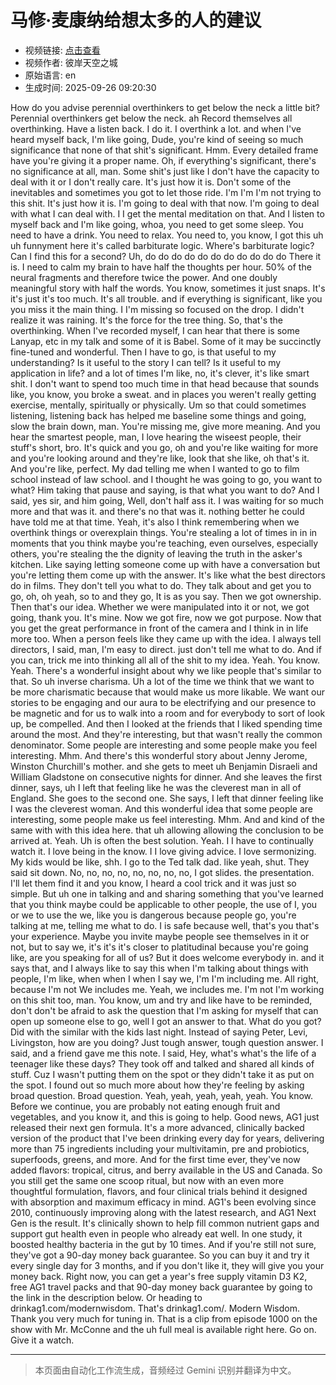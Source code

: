 # 马修·麦康纳给想太多的人的建议

- 视频链接: [点击查看](https://www.bilibili.com/video/BV1uoJmzEEVQ?vd_source=7e8dddae1b6b42f4a7531543f889ccb7)
- 视频作者: 彼岸天空之城
- 原始语言: en
- 生成时间: 2025-09-26 09:20:30

How do you advise perennial overthinkers to get below the neck a little bit?
Perennial overthinkers get below the neck. ah
Record themselves all overthinking. Have a listen back. I do it. I overthink a lot. and when I've heard myself back, I'm like going, Dude, you're kind of seeing so much significance that none of that shit's significant.
Hmm. Every detailed frame have you're giving it a proper name. Oh, if everything's significant, there's no significance at all, man. Some shit's just like I don't have the capacity to deal with it or I don't really care. It's just how it is. Don't some of the inevitables and sometimes you got to let those ride. I'm I'm I'm not trying to this shit. It's just how it is. I'm going to deal with that now. I'm going to deal with what I can deal with. I I get the mental meditation on that.
And I listen to myself back and I'm like going, whoa, you need to get some sleep. You need to have a drink. You need to relax. You need to, you know, I got this uh uh funnyment here it's called barbiturate logic. Where's barbiturate logic? Can I find this for a second?
Uh, do do do do do do do do do do do There it is. I need to calm my brain to have half the thoughts per hour. 50% of the neural fragments and therefore twice the power. And one doubly meaningful story with half the words. You know, sometimes it just snaps. It's it's just it's too much. It's all trouble. and if everything is significant, like you you miss it the main thing. I I'm missing so focused on the drop. I didn't realize it was raining. It's the force for the tree thing.
So, that's the overthinking. When I've recorded myself, I can hear that there is some Lanyap, etc in my talk and some of it is Babel. Some of it may be succinctly fine-tuned and wonderful. Then I have to go, is that useful to my understanding? Is it useful to the story I can tell? Is it useful to my application in life? and a lot of times I'm like, no, it's clever, it's like smart shit. I don't want to spend too much time in that head because that sounds like, you know, you broke a sweat.
and in places you weren't really getting exercise, mentally, spiritually or physically. Um so that could sometimes listening, listening back has helped me baseline some things and going, slow the brain down, man. You're missing me, give more meaning. And you hear the smartest people, man, I love hearing the wiseest people, their stuff's short, bro. It's quick and you go, oh and you're like waiting for more and you're looking around and they're like, look that she like, oh that's it. And you're like, perfect.
My dad telling me when I wanted to go to film school instead of law school. and I thought he was going to go, you want to what? Him taking that pause and saying, is that what you want to do? And I said, yes sir, and him going, Well, don't half ass it. I was waiting for so much more and that was it. and there's no that was it. nothing better he could have told me at that time.
Yeah, it's also I think remembering when we overthink things or overexplain things. You're stealing a lot of times in in in moments that you think maybe you're teaching, even ourselves, especially others, you're stealing the the dignity of leaving the truth in the asker's kitchen. Like saying letting someone come up with have a conversation but you're letting them come up with the answer. It's like what the best directors do in films. They don't tell you what to do. They talk about and get you to go, oh, oh yeah, so to and they go,
It is as you say. Then we got ownership. Then that's our idea. Whether we were manipulated into it or not, we got going, thank you. It's mine. Now we got fire, now we got purpose. Now that you get the great performance in front of the camera and I think in in life more too. When a person feels like they came up with the idea. I always tell directors, I said, man, I'm easy to direct. just don't tell me what to do. And if you can, trick me into thinking all all of the shit to my idea. Yeah. You know.
Yeah. There's a wonderful insight about why we like people that's similar to that. So uh inverse charisma. Uh a lot of the time we think that we want to be more charismatic because that would make us more likable. We want our stories to be engaging and our aura to be electrifying and our presence to be magnetic and for us to walk into a room and for everybody to sort of look up, be compelled. And then I looked at the friends that I liked spending time around the most. And they're interesting, but that wasn't really the common denominator.
Some people are interesting and some people make you feel interesting. Mhm. And there's this wonderful story about Jenny Jerome, Winston Churchill's mother. and she gets to meet uh Benjamin Disraeli and William Gladstone on consecutive nights for dinner. And she leaves the first dinner, says, uh I left that feeling like he was the cleverest man in all of England. She goes to the second one. She says, I left that dinner feeling like I was the cleverest woman. And this wonderful idea that some people are interesting, some people make us feel interesting.
Mhm. And and kind of the same with with this idea here. that uh allowing allowing the conclusion to be arrived at. Yeah. Uh is often the best solution. Yeah. I I have to continually watch it. I love being in the know. I I love giving advice. I love sermonizing. My kids would be like, shh. I go to the Ted talk dad. like yeah, shut. They said sit down. No, no, no, no, no, no, no, no, I got slides. the presentation. I'll let them find it and you know, I heard a cool trick and it was just so simple.
But uh one in talking and and sharing something that you've learned that you think maybe could be applicable to other people, the use of I, you or we to use the we, like you is dangerous because people go, you're talking at me, telling me what to do. I is safe because well, that's you that's your experience. Maybe you invite maybe people see themselves in it or not, but to say we, it's it's it's closer to platitudinal because you're going like, are you speaking for all of us? But it does welcome everybody in. and it says that, and I always like to say this when I'm talking about things with people, I'm like, when when I when I say we, I'm I'm including me. All right, because I'm not We includes me. Yeah, we includes me. I'm not I'm working on this shit too, man.
You know, um and try and like have to be reminded, don't don't be afraid to ask the question that I'm asking for myself that can open up someone else to go, well I got an answer to that. What do you got? Did with the similar with the kids last night. Instead of saying Peter, Levi, Livingston, how are you doing? Just tough answer, tough question answer. I said, and a friend gave me this note. I said, Hey, what's what's the life of a teenager like these days?
They took off and talked and shared all kinds of stuff. Cuz I wasn't putting them on the spot or they didn't take it as put on the spot. I found out so much more about how they're feeling by asking broad question. Broad question. Yeah, yeah, yeah, yeah, yeah. You know.
Before we continue, you are probably not eating enough fruit and vegetables, and you know it, and this is going to help. Good news, AG1 just released their next gen formula. It's a more advanced, clinically backed version of the product that I've been drinking every day for years, delivering more than 75 ingredients including your multivitamin, pre and probiotics, superfoods, greens, and more. And for the first time ever, they've now added flavors: tropical, citrus, and berry available in the US and Canada. So you still get the same one scoop ritual, but now with an even more thoughtful formulation, flavors, and four clinical trials behind it designed with absorption and maximum efficacy in mind. AG1's been evolving since 2010, continuously improving along with the latest research, and AG1 Next Gen is the result. It's clinically shown to help fill common nutrient gaps and support gut health even in people who already eat well. In one study, it boosted healthy bacteria in the gut by 10 times. And if you're still not sure, they've got a 90-day money back guarantee. So you can buy it and try it every single day for 3 months, and if you don't like it, they will give you your money back. Right now, you can get a year's free supply vitamin D3 K2, free AG1 travel packs and that 90-day money back guarantee by going to the link in the description below. Or heading to drinkag1.com/modernwisdom. That's drinkag1.com/. Modern Wisdom.
Thank you very much for tuning in. That is a clip from episode 1000 on the show with Mr. McConne and the uh full meal is available right here. Go on. Give it a watch.

---

> 本页面由自动化工作流生成，音频经过 Gemini 识别并翻译为中文。
